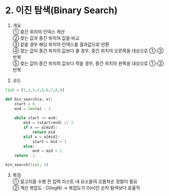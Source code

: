 # 2. 이진 탐색(Binary Search)
1. 개요  
① 중간 위치의 인덱스 계산  
② 찾는 값과 중간 위치의 값을 비교  
③ 같을 경우 해당 위치의 인덱스를 결과값으로 반환  
④ 찾는 값이 중간 위치의 값보다 클 경우, 중간 위치의 오른쪽을 대상으로 ①-③ 반복  
⑤ 찾는 값이 중간 위치의 값보다 작을 경우, 중간 위치의 왼쪽을 대상으로 ①-③ 반복  

2. 코드  
~~~python
list = [1,2,3,4,5,6,7,8,9]

def bin_search(a, x):
    start = 0
    end = len(a) - 1
    
    while start <= end:
        mid = (start+end) // 2
        if x == a[mid]:
            return mid
        elif x > a[mid]:
            start = mid + 1
        else:
            end = mid + 1            
    return -1

bin_search(list, 3)
~~~

3. 특징  
① 알고리즘 수행 전 입력 리스트 내 요소들의 오름차순 정렬이 필요  
② 계산 복잡도 : O(logN) → 복잡도가 O(n)인 순차 탐색보다 효율적  

